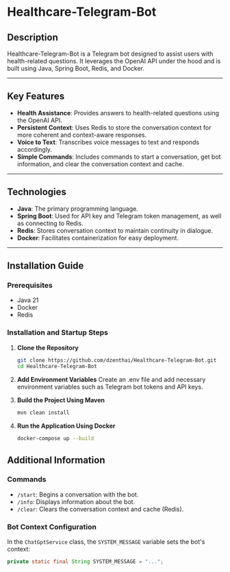 # Healthcare-Telegram-Bot

## **Description**

Healthcare-Telegram-Bot is a Telegram bot designed to assist users with health-related questions. It leverages the OpenAI API under the hood and is built using Java, Spring Boot, Redis, and Docker.

---

## **Key Features**

- **Health Assistance**: Provides answers to health-related questions using the OpenAI API.
- **Persistent Context**: Uses Redis to store the conversation context for more coherent and context-aware responses.
- **Voice to Text**: Transcribes voice messages to text and responds accordingly.
- **Simple Commands**: Includes commands to start a conversation, get bot information, and clear the conversation context and cache.

---

## **Technologies**

- **Java**: The primary programming language.
- **Spring Boot**: Used for API key and Telegram token management, as well as connecting to Redis.
- **Redis**: Stores conversation context to maintain continuity in dialogue.
- **Docker**: Facilitates containerization for easy deployment.

---

## **Installation Guide**

### **Prerequisites**

- Java 21
- Docker
- Redis

### **Installation and Startup Steps**

1. **Clone the Repository**
   ```bash
   git clone https://github.com/dzenthai/Healthcare-Telegram-Bot.git
   cd Healthcare-Telegram-Bot
   
2. **Add Environment Variables**
   Create an .env file and add necessary environment variables such as Telegram bot tokens and API keys.

3. **Build the Project Using Maven**
   ```bash
   mvn clean install

4. **Run the Application Using Docker**
   ```bash
   docker-compose up --build

## **Additional Information**

### **Commands**

- `/start`: Begins a conversation with the bot.
- `/info`: Displays information about the bot.
- `/clear`: Clears the conversation context and cache (Redis).

### **Bot Context Configuration**

In the `ChatGptService` class, the `SYSTEM_MESSAGE` variable sets the bot's context:

```java
private static final String SYSTEM_MESSAGE = "...";

